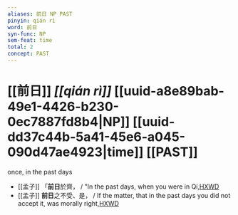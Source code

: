 ```yaml
---
aliases: 前日 NP PAST
pinyin: qián rì
word: 前日
syn-func: NP
sem-feat: time
total: 2
concept: PAST 
---
```

# [[前日]] *[[qián rì]]*  [[uuid-a8e89bab-49e1-4426-b230-0ec7887fd8b4|NP]] [[uuid-dd37c44b-5a41-45e6-a045-090d47ae4923|time]] [[PAST]]
once, in the past days
 - [[孟子]] 「**前日**於齊， / "In the past days, when you were in Qí,[HXWD](https://hxwd.org/textview.html?location=KR1h0001_tls_004-14a.3)
 - [[孟子]] **前日**之不受、是， / If the matter, that in the past days you did not accept it, was morally right,[HXWD](https://hxwd.org/textview.html?location=KR1h0001_tls_004-14a.9)